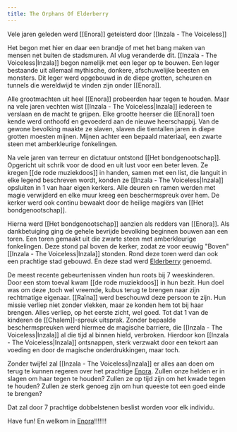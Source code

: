```yaml
---
title: The Orphans Of Elderberry
---
```

Vele jaren geleden werd [[Enora]] geteisterd door [[Inzala - The Voiceless]]

Het begon met hier en daar een brandje of met het bang maken van mensen net buiten de stadsmuren. Al vlug veranderde dit. [[Inzala - The Voiceless|Inzala]] begon namelijk met een leger op te bouwen.
Een leger bestaande uit allemaal mythische, donkere, afschuwelijke beesten en monsters.
Dit leger werd opgebouwd in de diepe grotten, scheuren en tunnels die wereldwijd te vinden zijn onder [[Enora]].  

Alle grootmachten uit heel [[Enora]] probeerden haar tegen te houden. Maar na vele jaren vechten wist [[Inzala - The Voiceless|Inzala]] iedereen te verslaan en de macht te grijpen.
Elke grootte heerser die [[Enora]] toen kende werd onthoofd en gevoederd aan de nieuwe heerschappij. Van de gewone bevolking maakte ze slaven, slaven die tientallen jaren in diepe grotten moesten mijnen. Mijnen achter een bepaald materiaal, een zwarte steen met amberkleurige fonkelingen.

Na vele jaren van terreur en dictatuur ontstond [[Het bondgenootschap]]. Opgericht uit schrik voor de dood en uit lust voor een beter leven. Ze kregen [[de rode muziekdoos]] in handen, samen met een list, die languit in elke legend beschreven wordt, konden ze [[Inzala - The Voiceless|Inzala]] opsluiten in 1 van haar eigen kerkers. Alle deuren en ramen werden met magie verwijderd en elke muur kreeg een beschermspreuk over hem. De kerker werd ook continu bewaakt door de heilige magiërs van [[Het bondgenootschap]].  

Hierna werd [[Het bondgenootschap]] aanzien als redders van [[Enora]]. Als dankbetuiging ging de gehele bevrijde bevolking beginnen bouwen aan een toren. Een toren gemaakt uit die zwarte steen met amberkleurige fonkelingen. Deze stond pal boven de kerker, zodat ze voor eeuwig "Boven" [[Inzala - The Voiceless|Inzala]] stonden. Rond deze toren werd dan ook een prachtige stad gebouwd. En deze stad werd [Elderberry](content/Plaatsen/Elderberry.md) genoemd.

De meest recente gebeurtenissen vinden hun roots bij 7 weeskinderen. Door een stom toeval kwam [[de rode muziekdoos]] in hun bezit. Hun doel was om deze ,toch wel vreemde,  kubus terug te brengen naar zijn rechtmatige eigenaar. [[Raïna]] werd beschouwd deze persoon te zijn. Hun missie verliep niet zonder vlekken, maar ze konden hem tot bij haar brengen. Alles verliep, op het eerste zicht, wel goed. Tot dat 1 van de kinderen de [[Chalem]]-spreuk uitsprak. Zonder bepaalde beschermspreuken werd hiermee de magische barriere,  die [[Inzala - The Voiceless|Inzala]] al die tijd al binnen hield, verbroken. Hierdoor kon [[Inzala - The Voiceless|Inzala]] ontsnappen, sterk verzwakt door een tekort aan voeding en door de magische onderdrukkingen, maar toch.

Zonder twijfel zal [[Inzala - The Voiceless|Inzala]] er alles aan doen om terug te kunnen regeren over het prachtige [Enora](content/Plaatsen/Enora.md). Zullen onze helden er in slagen om haar tegen te houden? Zullen ze op tijd zijn om het kwade tegen te houden? Zullen ze sterk genoeg zijn om hun queeste tot een goed einde te brengen? 

Dat zal door 7 prachtige dobbelstenen beslist worden voor elk individu.


Have fun! En welkom in [Enora](content/Plaatsen/Enora.md)!!!!!!!